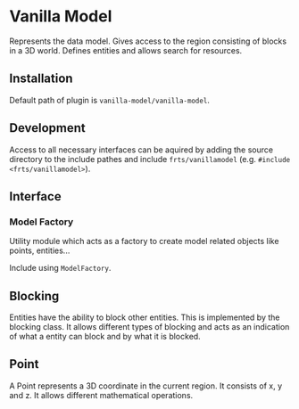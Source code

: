 # Vanilla Model

Represents the data model. Gives access to the region consisting of blocks in a 3D world. Defines entities and allows search for resources.

## Installation

Default path of plugin is `vanilla-model/vanilla-model`.

## Development

Access to all necessary interfaces can be aquired by adding the source directory to the include pathes and include `frts/vanillamodel` (e.g. `#include <frts/vanillamodel>`).

## Interface

### Model Factory

Utility module which acts as a factory to create model related objects like points, entities...

Include using `ModelFactory`.

## Blocking

Entities have the ability to block other entities. This is implemented by the blocking class. It allows different types of blocking and acts as an indication of what a entity can block and by what it is blocked.

## Point

A Point represents a 3D coordinate in the current region. It consists of x, y and z. It allows different mathematical operations.